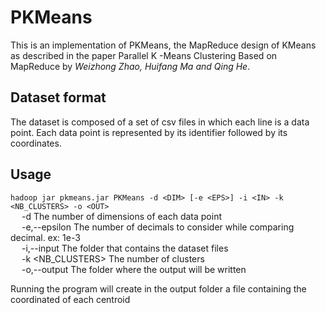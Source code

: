 # PKMeans
This is an implementation of PKMeans, the MapReduce design of KMeans as described in the paper Parallel K -Means Clustering Based on MapReduce by *Weizhong Zhao, Huifang Ma and Qing He*.

## Dataset format
The dataset is composed of a set of csv files in which each line is a data point. Each data point is represented by its identifier followed by its coordinates.

## Usage
`hadoop jar pkmeans.jar PKMeans -d <DIM> [-e <EPS>] -i <IN> -k <NB_CLUSTERS> -o <OUT>`  
&ensp;&ensp; -d <DIM>             The number of dimensions of each data point  
&ensp;&ensp; -e,--epsilon <EPS>   The number of decimals to consider while comparing decimal. ex: 1e-3   
&ensp;&ensp;  -i,--input <IN>      The folder that contains the dataset files   
&ensp;&ensp;  -k <NB_CLUSTERS>     The number of clusters   
&ensp;&ensp;  -o,--output <OUT>    The folder where the output will be written   

Running the program will create in the output folder a file containing the coordinated of each centroid